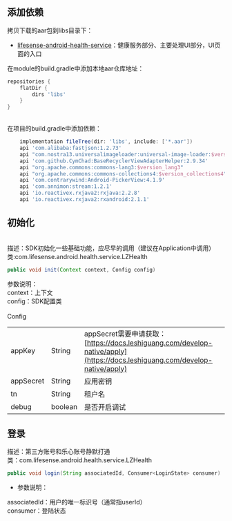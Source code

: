<a name="wAasu"></a>
## 添加依赖
拷贝下载的aar包到libs目录下：

- [lifesense-android-health-service](https://github.com/leshiguang/maven-repository/packages/492064)：健康服务部分、主要处理UI部分，UI页面的入口

在module的build.gradle中添加本地aar仓库地址：
```groovy
repositories {
    flatDir {
        dirs 'libs'
    }
}
```

<br />在项目的build.gradle中添加依赖：<br />

```groovy
    implementation fileTree(dir: 'libs', include: ['*.aar'])
    api 'com.alibaba:fastjson:1.2.73'
    api "com.nostra13.universalimageloader:universal-image-loader:$version_imageloader"
	api 'com.github.CymChad:BaseRecyclerViewAdapterHelper:2.9.34'
    api "org.apache.commons:commons-lang3:$version_lang3"
    api "org.apache.commons:commons-collections4:$version_collections4"
	api 'com.contrarywind:Android-PickerView:4.1.9'
    api 'com.annimon:stream:1.2.1'
    api 'io.reactivex.rxjava2:rxjava:2.2.8'
    api 'io.reactivex.rxjava2:rxandroid:2.1.1'	
```
<a name="NaSja"></a>
## 初始化

<br />描述：SDK初始化一些基础功能，应尽早的调用（建议在Application中调用）<br />类:com.lifesense.android.health.service.LZHealth
```java
public void init(Context context, Config config)
```
参数说明：<br />context：上下文<br />config：SDK配置类<br />
<br />Config

|  |  |  |
| --- | --- | --- |
| appKey | String | appSecret需要申请获取：[https://docs.leshiguang.com/develop-native/apply](https://docs.leshiguang.com/develop-native/apply) |
| appSecret | String | 应用密钥 |
| tn | String | 租户名 |
| debug | boolean | 是否开启调试 |



<a name="GRiVG"></a>
## 登录
描述：第三方账号和乐心账号静默打通<br />类：com.lifesense.android.health.service.LZHealth<br />

```java
public void login(String associatedId, Consumer<LoginState> consumer)
```


- 参数说明：

associatedId：用户的唯一标识号（通常指userId）<br />consumer：登陆状态

